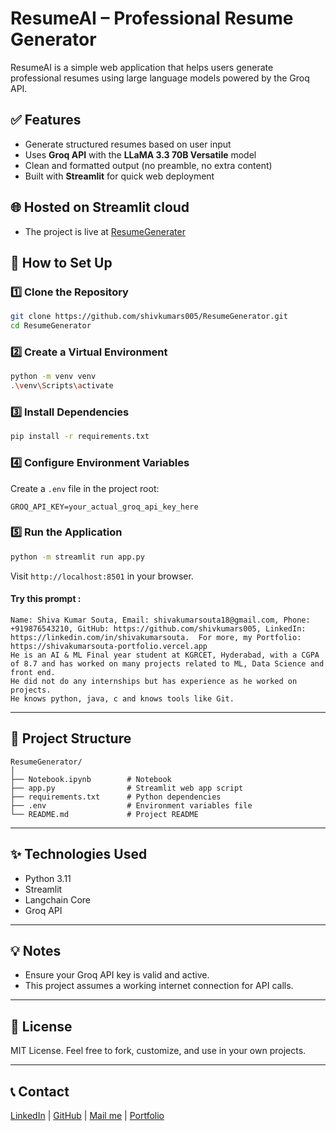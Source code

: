 # ResumeAI – Professional Resume Generator

ResumeAI is a simple web application that helps users generate professional resumes using large language models powered by the Groq API.

## ✅ Features

* Generate structured resumes based on user input
* Uses **Groq API** with the **LLaMA 3.3 70B Versatile** model
* Clean and formatted output (no preamble, no extra content)
* Built with **Streamlit** for quick web deployment

## 🌐 Hosted on Streamlit cloud

* The project is live at [ResumeGenerater](https://resumegenerater.streamlit.app/)

## 🚀 How to Set Up

### 1️⃣ Clone the Repository

```bash
git clone https://github.com/shivkumars005/ResumeGenerator.git
cd ResumeGenerator
```

### 2️⃣ Create a Virtual Environment

```bash
python -m venv venv
.\venv\Scripts\activate
```

### 3️⃣ Install Dependencies

```bash
pip install -r requirements.txt
```

### 4️⃣ Configure Environment Variables

Create a `.env` file in the project root:

```
GROQ_API_KEY=your_actual_groq_api_key_here
```

### 5️⃣ Run the Application

```bash
python -m streamlit run app.py
```

Visit `http://localhost:8501` in your browser.

#### Try this prompt : 
```
Name: Shiva Kumar Souta, Email: shivakumarsouta18@gmail.com, Phone: +919876543210, GitHub: https://github.com/shivkumars005, LinkedIn: https://linkedin.com/in/shivakumarsouta.  For more, my Portfolio: https://shivakumarsouta-portfolio.vercel.app  
He is an AI & ML Final year student at KGRCET, Hyderabad, with a CGPA of 8.7 and has worked on many projects related to ML, Data Science and front end.
He did not do any internships but has experience as he worked on projects.
He knows python, java, c and knows tools like Git.

```

---

## 📁 Project Structure

```
ResumeGenerator/
│
├── Notebook.ipynb        # Notebook
├── app.py                # Streamlit web app script
├── requirements.txt      # Python dependencies
├── .env                  # Environment variables file
└── README.md             # Project README
```

---

## ✨ Technologies Used

* Python 3.11
* Streamlit
* Langchain Core
* Groq API

---

## 💡 Notes

* Ensure your Groq API key is valid and active.
* This project assumes a working internet connection for API calls.

---

## 🤝 License

MIT License.
Feel free to fork, customize, and use in your own projects.

---

## 📞 Contact

[LinkedIn](https://linkedin.com/in/shivakumarsouta) | [GitHub](https://github.com/shivkumars005) | [Mail me](shivakumarsouta18@gmail.com) | [Portfolio](https://shivakumarsouta-portfolio.vercel.app)
